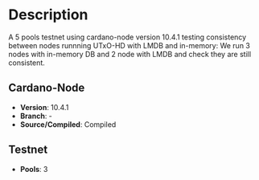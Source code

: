 # Description

A 5 pools testnet using cardano-node version 10.4.1 testing consistency between nodes runnning UTxO-HD with LMDB and in-memory: We run 3 nodes with in-memory DB and 2 node with LMDB and check they are still consistent.

## Cardano-Node

- **Version**: 10.4.1
- **Branch**: -
- **Source/Compiled**: Compiled

## Testnet

- **Pools**: 3
